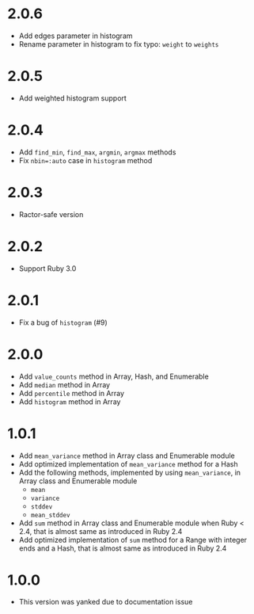 # 2.0.6

- Add edges parameter in histogram
- Rename parameter in histogram to fix typo: `weight` to `weights`

# 2.0.5

- Add weighted histogram support

# 2.0.4

- Add `find_min`, `find_max`, `argmin`, `argmax` methods
- Fix `nbin=:auto` case in `histogram` method

# 2.0.3

- Ractor-safe version

# 2.0.2

- Support Ruby 3.0

# 2.0.1

- Fix a bug of `histogram` (#9)

# 2.0.0

- Add `value_counts` method in Array, Hash, and Enumerable
- Add `median` method in Array
- Add `percentile` method in Array
- Add `histogram` method in Array

# 1.0.1

- Add `mean_variance` method in Array class and Enumerable module
- Add optimized implementation of `mean_variance` method for a Hash
- Add the following methods, implemented by using `mean_variance`, in Array class and Enumerable module
    - `mean`
    - `variance`
    - `stddev`
    - `mean_stddev`
- Add `sum` method in Array class and Enumerable module when Ruby < 2.4, that is almost same as introduced in Ruby 2.4
- Add optimized implementation of `sum` method for a Range with integer ends and a Hash, that is almost same as introduced in Ruby 2.4

# 1.0.0

- This version was yanked due to documentation issue
